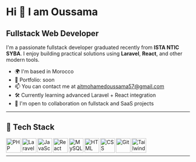 # Hi 👋 I am Oussama

## Fullstack Web Developer 

I'm a passionate fullstack developer graduated recently from **ISTA NTIC SYBA**. I enjoy building practical solutions using **Laravel**, **React**, and other modern tools.

- 🌍 I'm based in Morocco
- 📂 Portfolio: soon
- 📫 You can contact me at aitmohamedoussama57@gmail.com  
- 🛠️ Currently learning advanced Laravel + React integration  
- 🤝 I'm open to collaboration on fullstack and SaaS projects  

---

## 🧰 Tech Stack


<a href="https://www.php.net/docs.php"> <img align="left" alt="PHP" width="40px" src="https://cdn.jsdelivr.net/gh/devicons/devicon/icons/php/php-original.svg" /> </a>

<a href="https://laravel.com/docs/12.x/documentation"><img align="left" alt="Laravel" width="40px" src="https://cdn.worldvectorlogo.com/logos/laravel-2.svg" /></a>
<a href="https://developer.mozilla.org/en-US/docs/Web/JavaScript"><img align="left" alt="JavaScript" width="40px" src="https://cdn.jsdelivr.net/gh/devicons/devicon/icons/javascript/javascript-original.svg" /></a>
<a href="https://react.dev/"><img align="left" alt="React" width="40px" src="https://cdn.jsdelivr.net/gh/devicons/devicon/icons/react/react-original.svg" /></a>
<a href="https://dev.mysql.com/doc/"><img align="left" alt="MySQL" width="40px" src="https://cdn.jsdelivr.net/gh/devicons/devicon/icons/mysql/mysql-original.svg" /></a>
<a href="https://developer.mozilla.org/en-US/docs/Web/HTML"><img align="left" alt="HTML" width="40px" src="https://cdn.jsdelivr.net/gh/devicons/devicon/icons/html5/html5-original.svg" /></a>
<a href="https://developer.mozilla.org/en-US/docs/Web/CSS"><img align="left" alt="CSS" width="40px" src="https://cdn.jsdelivr.net/gh/devicons/devicon/icons/css3/css3-original.svg" /></a>
<a href="https://git-scm.com/doc"><img align="left" alt="Git" width="40px" src="https://cdn.jsdelivr.net/gh/devicons/devicon/icons/git/git-original.svg" /></a>
<a href="https://tailwindcss.com/docs/installation/using-vite"> <img align="left" alt="Tailwind CSS" width="40px" src="https://www.vectorlogo.zone/logos/tailwindcss/tailwindcss-icon.svg" />
 </a>
<br><br>

---
